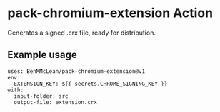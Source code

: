 # pack-chromium-extension Action

Generates a signed .crx file, ready for distribution.

## Example usage
```
uses: BenMMcLean/pack-chromium-extension@v1
env:
  EXTENSION_KEY: ${{ secrets.CHROME_SIGNING_KEY }}
with:
  input-folder: src
  output-file: extension.crx
```
